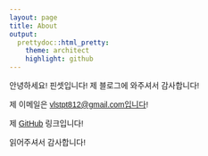 ```yaml
---
layout: page
title: About
output:
  prettydoc::html_pretty:
    theme: architect
    highlight: github
---
```


<style>
  @import url('https://fonts.googleapis.com/css2?family=Jua&display=swap');
  body {
    font-family: 'Jua', sans-serif;
  }
</style>

<p class="message">
  안녕하세요! 핀셋입니다! 제 블로그에 와주셔서 감사합니다!
</p>

제 이메일은 vlstpt812@gmail.com입니다!

제 [GitHub](https://github.com/Pincette1223) 링크입니다!

읽어주셔서 감사합니다!

